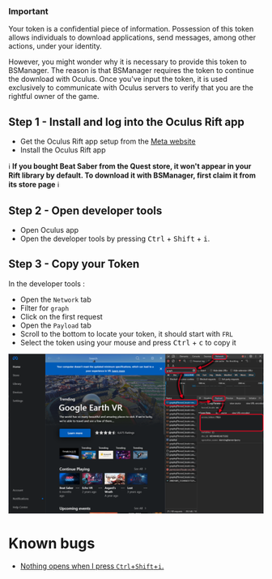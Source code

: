 ### Important

Your token is a confidential piece of information. Possession of this token allows individuals to download applications, send messages, among other actions, under your identity.

However, you might wonder why it is necessary to provide this token to BSManager. The reason is that BSManager requires the token to continue the download with Oculus. Once you've input the token, it is used exclusively to communicate with Oculus servers to verify that you are the rightful owner of the game.

## Step 1 - Install and log into the Oculus Rift app
- Get the Oculus Rift app setup from the [Meta website](https://www.oculus.com/rift/setup/)
- Install the Oculus Rift app

ℹ️ **If you bought Beat Saber from the Quest store, it won't appear in your Rift library by default. To download it with BSManager, first claim it from its store page** ℹ️ 

## Step 2 - Open developer tools

- Open Oculus app
- Open the developer tools by pressing <kbd>Ctrl</kbd> + <kbd>Shift</kbd> + <kbd>i</kbd>.

## Step 3 - Copy your Token
In the developer tools : 
- Open the `Network` tab
- Filter for `graph`
- Click on the first request
- Open the `Payload` tab
- Scroll to the bottom to locate your token, it should start with `FRL`
- Select the token using your mouse and press <kbd>Ctrl</kbd> + <kbd>c</kbd> to copy it

![image](../assets/oculus-token.png)

# Known bugs
- ⁠[Nothing opens when I press `Ctrl`+`Shift`+`i`.](https://github.com/Zagrios/bs-manager/wiki/Nothing-opens-when-I-press-%60Ctrl%60%E2%80%90%60Shift%60%E2%80%90%60i%60.)﻿﻿
